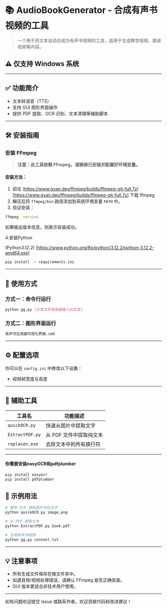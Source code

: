 
# 📚 AudioBookGenerator - 合成有声书视频的工具

> 一个用于将文本自动合成为有声书视频的工具，适用于生成教学视频、朗读视频等内容。

## ⚠️ 仅支持 Windows 系统

---

## ✅ 功能简介

- 文本转语音（TTS）
- 支持 GUI 图形界面操作
- 提供 PDF 提取、OCR 识别、文本清理等辅助脚本

---

## 🛠️ 安装指南




###  安装 FFmpeg

> **注意：此工具依赖 FFmpeg，请确保已安装并配置好环境变量。**

#### 安装方法：

1. 前往 (https://www.gyan.dev/ffmpeg/builds/ffmpeg-git-full.7z) [https://www.gyan.dev/ffmpeg/builds/ffmpeg-git-full.7z] 下载 ffmpeg
2. 解压后将 `ffmpeg/bin` 路径添加到系统环境变量 `PATH` 中。
3. 验证安装：

```bash
ffmpeg -version
```

如果输出版本信息，则表示安装成功。

4.安装Python

(Python3.12.2) [https://www.python.org/ftp/python/3.12.2/python-3.12.2-amd64.exe]

```bash
pip install -r requirements.ini
```
---


## 🧰 使用方式

### 方式一：命令行运行

```bash
python gg.py [文本文件或直接输入的文本]
```

### 方式二：图形界面运行

```bash
有声书生成器可视化界面.cmd
```

---

## ⚙️ 配置选项

你可以在 `config.ini` 中修改以下设置：

- 视频帧宽度与高度
---

## 📎 辅助工具

| 工具名             | 功能描述                             |
|------------------|------------------------------------|
| `quickOCR.py`     | 快速从图片中提取文字                   |
| `ExtractPDF.py`   | 从 PDF 文件中提取纯文本                 |
| `replacen.exe`    | 去除文本中的所有换行符                  |

---
#### 你需要安装easyOCR和pdfplumber
```python
pip install easyocr
pip install pdfplumber
```

## 📝 示例用法

```bash
# 使用 OCR 提取图片中的文字
python quickOCR.py image.png

# 从 PDF 提取文本
python ExtractPDF.py book.pdf

# 合成有声书视频
python gg.py content.txt
```

---

## 💡 注意事项

- 所有生成文件保存在根文件夹中。
- 如遇音频/视频处理错误，请确认 FFmpeg 是否正确安装。
- GUI 版本更适合非技术用户使用。

---

如有问题欢迎提交 Issue 或联系作者。欢迎贡献代码和改进建议！

